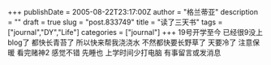 +++
publishDate = 2005-08-22T23:17:00Z
author = "格兰蒂亚"
description = ""
draft = true
slug = "post.833749"
title = "读了三天书"
tags = ["journal","DY","Life"]
categories = ["journal"]
+++
19号开学至今
已经很9没上blog了
都快长青苔了
所以快来帮我浇浇水
不然都快要长野草了
天要冷了
注意保暖
看完赌神2
感觉不错
先睡也
上学时间少打电脑
有事留言或发消息